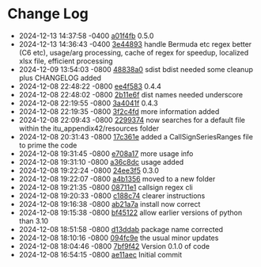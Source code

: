 # Change Log

 - 2024-12-13 14:37:58 -0400 [a01f4fb](../../commit/a01f4fbba8454ba497d247856153ab36957d0204) 0.5.0
 - 2024-12-13 14:36:43 -0400 [3e44893](../../commit/3e44893efecb5fe9618603d225e5249aac937a45) handle Bermuda etc regex better (C6 etc), usage/arg processing, cache of regex for speedup, localized xlsx file, efficient processing
 - 2024-12-09 13:54:03 -0800 [48838a0](../../commit/48838a035534c6819a591a79dd5b7990f37a0a31) sdist bdist needed some cleanup plus CHANGELOG added
 - 2024-12-08 22:48:22 -0800 [ee4f583](../../commit/ee4f5838a30589e962c3be7acfdd24428dacdb6a) 0.4.4
 - 2024-12-08 22:48:02 -0800 [2b11e6f](../../commit/2b11e6f1f2b9a2841b33bc4a97e1e0d5e557ccdf) dist names needed underscore
 - 2024-12-08 22:19:55 -0800 [3a4041f](../../commit/3a4041f96de3858ca91e49cd4039d4d50af04b0f) 0.4.3
 - 2024-12-08 22:19:35 -0800 [3f2c4fd](../../commit/3f2c4fd7bc599634d114d249671d9301dfee5e6d) more information added
 - 2024-12-08 22:09:43 -0800 [2299374](../../commit/2299374014124b5d80751e81b1b56873b8a8ad73) now searches for a default file within the itu_appendix42/resources folder
 - 2024-12-08 20:31:43 -0800 [17c361e](../../commit/17c361e77aadaf644b7f3c86d4f40d8ae8baaf7d) added a CallSignSeriesRanges file to prime the code
 - 2024-12-08 19:31:45 -0800 [e708a17](../../commit/e708a17cdf5dfc5a4a38d34cac4d1c10ba47f7ba) more usage info
 - 2024-12-08 19:31:10 -0800 [a36c8dc](../../commit/a36c8dc1ded3b1a8fa735a16474bd0507e843cea) usage added
 - 2024-12-08 19:22:24 -0800 [24ee3f5](../../commit/24ee3f5953470c8000180c61730b17b3ef410c33) 0.3.0
 - 2024-12-08 19:22:07 -0800 [a4b1356](../../commit/a4b1356ce9c07521b5695b1d0f244e93d7b727c7) moved to a new folder
 - 2024-12-08 19:21:35 -0800 [08711e1](../../commit/08711e1dc8e28750438466e7e61199184f922ef3) callsign regex cli
 - 2024-12-08 19:20:33 -0800 [c188c74](../../commit/c188c7493a9ceaceeac214e6df0600f96c892401) clearer instructions
 - 2024-12-08 19:16:38 -0800 [ab21a7a](../../commit/ab21a7afafb2f0fa301120d6e3a07407652a0621) install now correct
 - 2024-12-08 19:15:38 -0800 [bf45122](../../commit/bf451226560fbae7f7e71eefd119e96687b9bdf1) allow earlier versions of python than 3.10
 - 2024-12-08 18:51:58 -0800 [d13ddab](../../commit/d13ddab2ca1138037b76d4fac47ef7188914f3fc) package name corrected
 - 2024-12-08 18:10:16 -0800 [094fc9e](../../commit/094fc9e54bfe85c669a2e491df005b228fbbb8da) the usual minor updates
 - 2024-12-08 18:04:46 -0800 [7bf9f42](../../commit/7bf9f427feda9b3ed7edd60cd4f4c6f4934693cf) Version 0.1.0 of code
 - 2024-12-08 16:54:15 -0800 [ae11aec](../../commit/ae11aecfe3bc2f623a615d5b1efa4dc919cc436d) Initial commit
